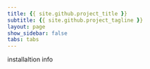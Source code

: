 ```yaml
---
title: {{ site.github.project_title }}
subtitle: {{ site.github.project_tagline }}
layout: page
show_sidebar: false
tabs: tabs
---
```

installaltion info